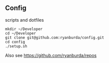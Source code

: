 ## Config

scripts and dotfiles

```
mkdir ~/Developer
cd ~/Developer
git clone git@github.com:ryanburda/config.git
cd config
./setup.sh
```

Also see https://github.com/ryanburda/repos
